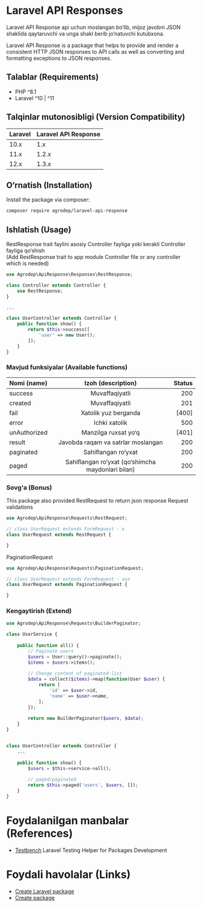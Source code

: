 # Laravel API Responses

Laravel API Response api uchun moslangan bo&#8216;lib, mijoz javobni JSON shaklida qaytaruvchi va unga shakl berib
jo&#8216;natuvchi kutubxona.

Laravel API Response is a package that helps to provide and render a consistent HTTP JSON responses to API calls as well
as converting and formatting exceptions to JSON responses.

## Talablar (Requirements)

- PHP ^8.1
- Laravel ^10 | ^11

## Talqinlar mutonosibligi (Version Compatibility)

| Laravel | Laravel API Response | 
|:--------|:---------------------|
| 10.x    | 1.x                  |
| 11.x    | 1.2.x                |
| 12.x    | 1.3.x                |

## O&#8216;rnatish (Installation)

Install the package via composer:

```bash
composer require agrodep/laravel-api-response
```

## Ishlatish (Usage)

RestResponse trait faylini asosiy Controller fayliga yoki kerakli Controller fayliga qo&#8216;shish <br>
(Add RestResponse trait to app module Controller file or any controller which is needed)

```php
use Agrodep\ApiResponse\Responses\RestResponse;

class Controller extends Controller {
    use RestResponse;
}

...

class UserController extends Controller {
    public function show() {
        return $this->success([
            'user' => new User();
        ]);
    }
}
```

### Mavjud funksiyalar (Available functions)

| Nomi (name)  |                      Izoh (description)                       | Status |
|:-------------|:-------------------------------------------------------------:|-------:|
| success      |                        Muvaffaqiyatli                         |    200 |
| created      |                        Muvaffaqiyatli                         |    201 |
| fail         |                     Xatolik yuz berganda                      |  [400] |
| error        |                         Ichki xatolik                         |    500 |
| unAuthorized |                  Manzilga ruxsat yo&#8216;q                   |  [401] |
| result       |              Javobda raqam va satrlar moslangan               |    200 |
| paginated    |                   Sahiflangan ro&#8216;yxat                   |    200 |
| paged        | Sahiflangan ro&#8216;yxat (qo&#8216;shimcha maydonlari bilan) |    200 |

### Sovg&#8216;a (Bonus)

This package also provided RestRequest to return json response Request validations

```php
use Agrodep\ApiResponse\Requests\RestRequest;

// class UserRequest extends FormRequest - x
class UserRequest extends RestRequest {

}
```

PaginationRequest

```php
use Agrodep\ApiResponse\Requests\PaginationRequest;

// class UserRequest extends FormRequest - xxx
class UserRequest extends PaginationRequest {

}
```

### Kengaytirish (Extend)


```php
use Agrodep\ApiResponse\Requests\BuilderPaginator;

class UserService {
    
    public function all() {
        // Paginate users
        $users = User::query()->paginate();
        $items = $users->items();
        
        // Change content of paginated list
        $data = collect($items)->map(function(User $user) {
            return [
                'id' => $user->id,
                'name' => $user->name,
            ];
        });
        
        return new BuilderPaginator($users, $data);
    }
}


class UserController extends Controller {
    ...
    
    public function show() {
        $users = $this->service->all();
        
        // paged/paginated
        return $this->paged('users', $users, []);
    }
}
```

# Foydalanilgan manbalar (References)

- [Testbench](https://packages.tools/testbench) Laravel Testing Helper for Packages Development

# Foydali havolalar (Links)

- [Create Laravel package](https://laravel-news.com/building-your-own-laravel-packages)
- [Create package](https://medium.com/@prevailexcellent/how-i-created-my-third-laravel-package-step-by-step-guide-ad3fb0da5399)
